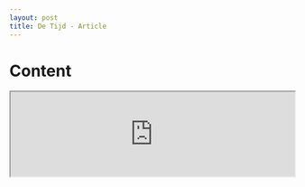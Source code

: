 ```yaml
---
layout: post
title: De Tijd - Article
---
```


# Content

<iframe src="https://www.tijd.be/partner/easi/werk-beter-en-slimmer-met-menselijke-technologie/een-goede-cyberbeveiliging-is-even-normaal-als-een-brandverzekering/10415189.html" width="100%">

# Source

- [de Tijd Article](https://www.tijd.be/partner/easi/werk-beter-en-slimmer-met-menselijke-technologie/een-goede-cyberbeveiliging-is-even-normaal-als-een-brandverzekering/10415189.html)
